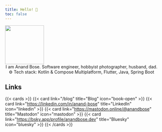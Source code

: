 ```yaml
---
title: Hello! 👋
toc: false
---
```


<img src="https://github.com/anand-bose.png" width="128" height="128"/>
<center>I am Anand Bose. Software engineer, hobbyist photographer, husband, dad.</center>
<center>⚙️ Tech stack: Kotlin & Compose Multiplatform, Flutter, Java, Spring Boot</center>

## Links

{{< cards >}}
  {{< card link="/blog" title="Blog" icon="book-open" >}}
  {{< card link="https://linkedin.com/in/anand-bose" title="LinkedIn" icon="linkedin" >}}
  {{< card link="https://mastodon.online/@anandbose" title="Mastodon" icon="mastodon" >}}
  {{< card link="https://bsky.app/profile/anandbose.dev" title="Bluesky" icon="bluesky" >}}
{{< /cards >}}
